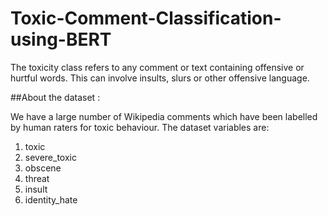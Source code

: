 # Toxic-Comment-Classification-using-BERT

The toxicity class refers to any comment or text containing offensive or hurtful words. This can involve insults, slurs or other offensive language.

##About the dataset :

We have a large number of Wikipedia comments which have been labelled by human raters for toxic behaviour. The dataset variables are:

1. toxic
2. severe_toxic
3. obscene
4. threat
5. insult
6. identity_hate


